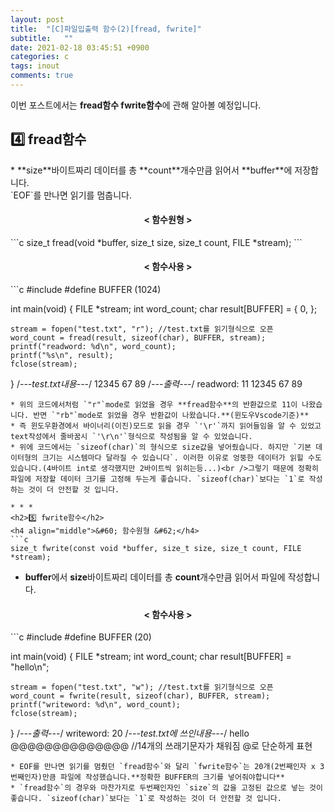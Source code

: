 ```yaml
---
layout: post
title:  "[C]파일입출력 함수(2)[fread, fwrite]"
subtitle:   ""
date: 2021-02-18 03:45:51 +0900
categories: c
tags: inout
comments: true
---
```


이번 포스트에서는 **fread함수 fwrite함수**에 관해 알아볼 예정입니다.

<h2>4️⃣ fread함수</h2>
* **size**바이트짜리 데이터를 총 **count**개수만큼 읽어서 **buffer**에 저장합니다.<br />`EOF`를 만나면 읽기를 멈춥니다.

<h4 align="middle">&#60; 함수원형 &#62;</h4>
```c
size_t fread(void *buffer, size_t size, size_t count, FILE *stream);
```

<h4 align="middle">&#60; 함수사용 &#62;</h4>
```c
#include <stdio.h>
#define BUFFER (1024)

int main(void)
{
    FILE *stream;
    int word_count;
    char result[BUFFER] = { 0, };

    stream = fopen("test.txt", "r"); //test.txt를 읽기형식으로 오픈
    word_count = fread(result, sizeof(char), BUFFER, stream);
    printf("readword: %d\n", word_count);
    printf("%s\n", result);
    fclose(stream);
}
/*---test.txt내용---*/
12345
67
89
/*---출력---*/
readword: 11
12345
67
89
```
* 위의 코드에서처럼 `"r"`mode로 읽었을 경우 **fread함수**의 반환값으로 11이 나왔습니다. 반면 `"rb"`mode로 읽었을 경우 반환값이 나왔습니다.**(윈도우Vscode기준)**
* 즉 윈도우환경에서 바이너리(이진)모드로 읽을 경우 `'\r'`까지 읽어들임을 알 수 있었고 text작성에서 줄바꿈시 `'\r\n'`형식으로 작성됨을 알 수 있었습니다.
* 위에 코드에서는 `sizeof(char)`의 형식으로 size값을 넣어줬습니다. 하지만 `기본 데이터형의 크기는 시스템마다 달라질 수 있습니다`. 이러한 이유로 엉뚱한 데이터가 읽힐 수도 있습니다.(4바이트 int로 생각했지만 2바이트씩 읽히는등...)<br />그렇기 때문에 정확히 파일에 저장할 데이터 크기를 고정해 두는게 좋습니다. `sizeof(char)`보다는 `1`로 작성하는 것이 더 안전할 것 입니다.

* * *
<h2>5️⃣ fwrite함수</h2>
<h4 align="middle">&#60; 함수원형 &#62;</h4>
```c
size_t fwrite(const void *buffer, size_t size, size_t count, FILE *stream);
```

* **buffer**에서 **size**바이트짜리 데이터를 총 **count**개수만큼 읽어서 파일에 작성합니다.
<h4 align="middle">&#60; 함수사용 &#62;</h4>
```c
#include <stdio.h>
#define BUFFER (20)

int main(void)
{
    FILE *stream;
    int word_count;
    char result[BUFFER] = "hello\n";

    stream = fopen("test.txt", "w"); //test.txt를 읽기형식으로 오픈
    word_count = fwrite(result, sizeof(char), BUFFER, stream);
    printf("writeword: %d\n", word_count);
	fclose(stream);
}
/*---출력---*/
writeword: 20
/*---test.txt에 쓰인내용---*/
hello
@@@@@@@@@@@@@@   //14개의 쓰래기문자가 채워짐 @로 단순하게 표현
```
* EOF를 만나면 읽기를 멈췄던 `fread함수`와 달리 `fwrite함수`는 20개(2번째인자 x 3번째인자)만큼 파일에 작성했습니다.**정확한 BUFFER의 크기를 넣어줘야합니다**
* `fread함수`의 경우와 마찬가지로 두번째인자인 `size`의 값을 고정된 값으로 넣는 것이 좋습니다. `sizeof(char)`보다는 `1`로 작성하는 것이 더 안전할 것 입니다.